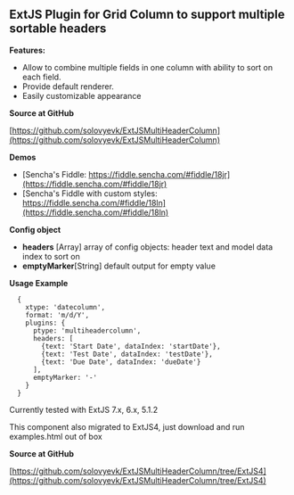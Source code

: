 
ExtJS Plugin for Grid Column to support multiple sortable headers
-----------------------------------------------------------------

**Features:**

* Allow to combine multiple fields in one column with ability to sort on each field.
* Provide default renderer.
* Easily customizable appearance

**Source at GitHub**

[https://github.com/solovyevk/ExtJSMultiHeaderColumn](https://github.com/solovyevk/ExtJSMultiHeaderColumn)



**Demos**

* [Sencha's Fiddle: https://fiddle.sencha.com/#fiddle/18jr](https://fiddle.sencha.com/#fiddle/18jr)
* [Sencha's Fiddle with custom styles: https://fiddle.sencha.com/#fiddle/18ln](https://fiddle.sencha.com/#fiddle/18ln)


**Config object**

* **headers** [Array] array of config objects: header text and model data index to sort on
* **emptyMarker**[String] default output for empty value

**Usage Example**

      {
        xtype: 'datecolumn',
        format: 'm/d/Y',
        plugins: {
          ptype: 'multiheadercolumn',
          headers: [
            {text: 'Start Date', dataIndex: 'startDate'},
            {text: 'Test Date', dataIndex: 'testDate'},
            {text: 'Due Date', dataIndex: 'dueDate'}
          ],
          emptyMarker: '-'
        }
      }

Currently tested with ExtJS 7.x, 6.x, 5.1.2

This component also migrated to ExtJS4, just download and run examples.html out of box

**Source at GitHub**

[https://github.com/solovyevk/ExtJSMultiHeaderColumn/tree/ExtJS4](https://github.com/solovyevk/ExtJSMultiHeaderColumn/tree/ExtJS4)





